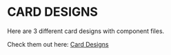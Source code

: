 # CARD DESIGNS

Here are 3 different card designs with component files.

Check them out here: [Card Designs](https://guavalines.github.io/Card_Designs/)

